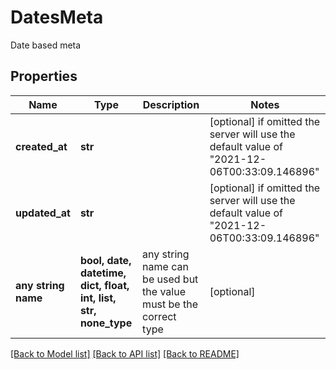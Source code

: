 # DatesMeta

Date based meta

## Properties
Name | Type | Description | Notes
------------ | ------------- | ------------- | -------------
**created_at** | **str** |  | [optional]  if omitted the server will use the default value of "2021-12-06T00:33:09.146896"
**updated_at** | **str** |  | [optional]  if omitted the server will use the default value of "2021-12-06T00:33:09.146896"
**any string name** | **bool, date, datetime, dict, float, int, list, str, none_type** | any string name can be used but the value must be the correct type | [optional]

[[Back to Model list]](../README.md#documentation-for-models) [[Back to API list]](../README.md#documentation-for-api-endpoints) [[Back to README]](../README.md)


